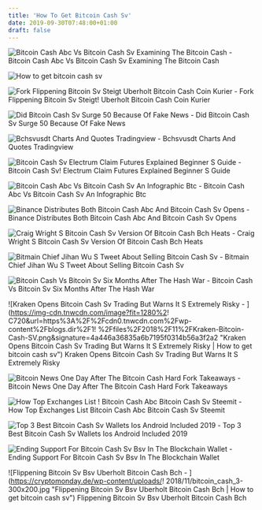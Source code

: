 ```yaml
---
title: 'How To Get Bitcoin Cash Sv'
date: 2019-09-30T07:48:00+01:00
draft: false
---
```


![Bitcoin Cash Abc Vs Bitcoin Cash Sv Examining The Bitcoin Cash - ](https://cdn.shortpixel.ai/client/q_glossy,ret_img,w_1280,h_960/https://bitcoinist.com/wp-content/uploads/2018/12/photo_2018-12-03_13-07-55.jpg "Bitcoin Cash Abc Vs Bitcoin Cash Sv Examining The Bitcoin Cash | How to get bitcoin cash sv") Bitcoin Cash Abc Vs Bitcoin Cash Sv Examining The Bitcoin Cash

![How to get bitcoin cash sv](https://s3.tradingview.com/f/FTpSMc6i_mid.png "How to get bitcoin cash sv") 

![Fork Flippening Bitcoin Sv Steigt Uberholt Bitcoin Cash Coin Kurier - ](https://www.coinkurier.de/wp-content/uploads/2018/12/Bildschirmfoto-2018-12-07-um-18.19.10.png "Fork Flippening Bitcoin Sv Steigt Uberholt Bitcoin Cash Coin Kurier | How to get bitcoin cash sv") Fork Flippening Bitcoin Sv Steigt! Uberholt Bitcoin Cash Coin Kurier

![Did Bitcoin Cash Sv Surge 50 Because Of Fake News - ](https://cryptopotato.com/wp-content/uploads/2019/05/bitcoin_cash-min.jpg "Did Bitcoin Cash Sv Surge 50 Because Of Fake News | How to get bitcoin cash sv") Did Bitcoin Cash Sv Surge 50 Because Of Fake News

![Bchsvusdt Charts And Quotes Tradingview - ](https://s3.tradingview.com/b/B0BSE5la_mid.png "Bchsvusdt Charts And Quotes Tradingview | How to get bitcoin cash sv") Bchsvusdt Charts And Quotes Tradingview

![Bitcoin Cash Sv Electrum Claim Futures Explained Beginner S Guide - ](http://stjulianpatriots.weebly.com/uploads/1/0/8/9/108910925/bitcoin-cash-the-fake-bitcoin-what-to-expect-from-the-upcoming-hardfork_orig.jpeg "Bitcoin Cash Sv Electrum Claim Futures Explained Begi!   nner S Guide | How to get bitcoin cash sv") Bitcoin Cash Sv! Electrum Claim Futures Explained Beginner S Guide

![Bitcoin Cash Abc Vs Bitcoin Cash Sv An Infographic Btc - ](https://i.redd.it/vsqv5ey27kz11.jpg "Bitcoin Cash Abc Vs Bitcoin Cash Sv An Infographic Btc | How to get bitcoin cash sv") Bitcoin Cash Abc Vs Bitcoin Cash Sv An Infographic Btc

![Binance Distributes Both Bitcoin Cash Abc And Bitcoin Cash Sv Opens - ](https://www.coinspeaker.com/wp-content/uploads/2018/11/binance-bitcoin-cash-abc-sv.jpg "Binance Distributes Both Bitcoin Cash Abc And Bitcoin Cash Sv Opens | How to get bitcoin cash sv") Binance Distributes Both Bitcoin Cash Abc And Bitcoin Cash Sv Opens

![Craig Wright S Bitcoin Cash Sv Version Of Bitcoin Cash Bch Heats - ](https://cryptovest.com/images/thumbs/5bebff67c59f28000e1eef02_700xauto.png "Cra!   ig Wright S Bitcoin Cash Sv Version Of Bitcoin Cash Bch Heats | How to get bitcoin cash sv") Craig Wright S Bitcoin Cash Sv Version Of Bitcoin Cash Bch Heats

![Bitmain Chief Jihan Wu S Tweet About Selling Bitcoin Cash Sv - ](https://i1.wp.com/www.crypto-news.in/wp-content/uploads/2018/11/Bitcoin-Cash-1.jpg?fit=696%2C449&ssl=1 "Bitmain Chief Jihan Wu S Tweet About Selling Bitcoin Cash Sv | How to get bitcoin cash sv") Bitmain Chief Jihan Wu S Tweet About Selling Bitcoin Cash Sv

![Bitcoin Cash Vs Bitcoin Sv Six Months After The Hash War - ](https://miro.medium.com/max/4800/1*lwC9PslSyPa6P1_VSUMbGQ.png "Bitcoin Cash Vs Bitcoin Sv Six Months After The Hash War | How to get bitcoin cash sv") Bitcoin Cash Vs Bitcoin Sv Six Months After The Hash War

![Kraken Opens Bitcoin Cash Sv Trading But Warns It S Extremely Risky - ](https://img-cdn.tnwcdn.com/image?fit=1280%2!   C720&url=https%3A%2F%2Fcdn0.tnwcdn.com%2Fwp-content%2Fblogs.dir%2F1!   %2Ffiles%2F2018%2F11%2FKraken-Bitcoin-Cash-SV.png&signature=4a446a36835a6b7195f0314b56a3f2a2 "Kraken Opens Bitcoin Cash Sv Trading But Warns It S Extremely Risky | How to get bitcoin cash sv") Kraken Opens Bitcoin Cash Sv Trading But Warns It S Extremely Risky

![Bitcoin News One Day After The Bitcoin Cash Hard Fork Takeaways - ](https://btcmag.portal.btcm.ag/wp-content/uploads/sites/5/2019/06/postwar_bch2.width-800-722x401.jpg "Bitcoin News One Day After The Bitcoin Cash Hard Fork Takeaways | How to get bitcoin cash sv") Bitcoin News One Day After The Bitcoin Cash Hard Fork Takeaways

![How Top Exchanges List !   Bitcoin Cash Abc Bitcoin Cash Sv Steemit - ](https://steemitimages.com/640x0/https://cdn.steemitimages.com/DQmQo5BvzAP3AgVb9tJeYt1h7AMDDAdmaLCrScyhzvdSMmy/BCH.jpg "How Top Exchanges List Bitcoin Cash Abc Bitcoin Cash Sv Steemit | How to get bitcoin cash sv") How Top Exchanges List Bitcoin Cash Abc Bitcoin Cash Sv Steemit

![Top 3 Best Bitcoin Cash Sv Wallets Ios Android Included 2019 - ](https://s3-ap-southeast-1.amazonaws.com/cs-public-uploads-prod/01a9f993-9d91-490c-b411-3db421d64f4a "Top 3 Best Bitcoin Cash Sv Wallets Ios Android Included 2019 | How to get bitcoin cash sv") Top 3 Best Bitcoin Cash Sv Wallets Ios Android Included 2019

![Ending Support For Bitcoin Cash Sv Bsv In The Blockchain Wallet - ](https://blog.blockchain.com/content/images/2019/04/BSV-mobile.png "Ending Support For Bitcoin Cash Sv Bsv In The Blockchain Wallet | How to get bitcoin cash sv") Ending Support For Bitcoin Cash Sv Bsv In The Blockchain Wallet

 ![Flippening Bitcoin Sv Bsv Uberholt Bitcoin Cash Bch - ](https://cryptomonday.de/wp-content/uploads/!   2018/11/bitcoin_cash_3-300x200.jpg "Flippening Bitcoin Sv Bsv Uberholt Bitcoin Cash Bch | How to get bitcoin cash sv") Flippening Bitcoin Sv Bsv Uberholt Bitcoin Cash Bch